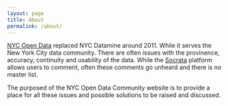 ```yaml
---
layout: page
title: About
permalink: /about/
---
```


[NYC Open Data](https://nycopendata.socrata.com/) replaced NYC Datamine around 2011. While it serves the New York City data community. There are often issues with the provinence, accuracy, continuity and usability of the data. While the [Socrata](http://www.socrata.com/) platform allows users to comment, often these comments go unheard and there is no master list.  
<!--check this face-->


The purposed of the NYC Open Data Community website is to provide a place for all these issues and possible solutions to be raised and discussed. 
